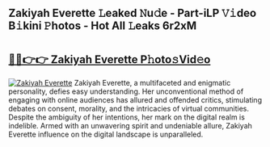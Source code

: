## Zakiyah Everette 𝙻eaked 𝙽u𝚍e - Part-iLP 𝚅𝚒deo B𝚒kini 𝙿hotos - Hot All 𝙻eaks 6r2xM

# <h2><a href="http://ld0827g.urlbe.top/?page=Zakiyah+Everette">🔗🔗👉👉 Zakiyah Everette P𝚑oto𝚜Vid𝚎o</a></h2>

[![Zakiyah Everette](https://i.imgur.com/eBuTRDB.gif)](http://ld0827g.urlbe.top/?page=Zakiyah+Everette)
Zakiyah Everette, a multifaceted and enigmatic personality, defies easy understanding. Her unconventional method of engaging with online audiences has allured and offended critics, stimulating debates on consent, morality, and the intricacies of virtual communities. Despite the ambiguity of her intentions, her mark on the digital realm is indelible. Armed with an unwavering spirit and undeniable allure, Zakiyah Everette influence on the digital landscape is unparalleled.

